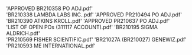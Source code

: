 'APPROVED BR210358 PO ADJ.pdf'     
'BR210338 LAMBDA LABS INC..pdf'
'APPROVED PR210494 PO ADJ.pdf'     
'BR210390 ATKINS KROLL.pdf'
'APPROVED PR210637 PO ADJ.pdf'     
'LIST OF OPEN POs (311117 ACCOUNT).pdf'
'BR210195 SIGMA ALDRICH.pdf'       
'PR210569 FISHER SCIENTIFIC.pdf'
'BR21027A (BR210027) GENEWIZ.pdf'  
'PR210593 ME INTERNATIONAL.pdf'
